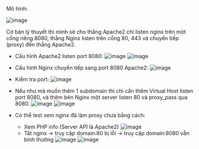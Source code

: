 Mô hình: 

![image](https://github.com/user-attachments/assets/c91be62b-be8f-4045-a06c-d60b8bb7ede6)

Cơ bản lý thuyết thì mình sẽ cho thằng Apache2 chỉ listen nginx trên một cổng riêng 8080, thằng Nginx listen trên cổng 80, 443 và chuyển tiếp (proxy) đến thằng Apache2.

- Cấu hình Apache2 listen port 8080:
![image](https://github.com/user-attachments/assets/3c9a312a-a9e2-43f1-8342-b27af1e304d8)
![image](https://github.com/user-attachments/assets/33a6eb0d-c020-4b92-be4e-a7667367e0a9)


- Cấu hình Nginx chuyển tiếp sang port 8080 Apache2:
![image](https://github.com/user-attachments/assets/c809ba41-1887-47d8-a264-6a126e7510de)

- Kiểm tra port:
![image](https://github.com/user-attachments/assets/d34cad91-e2b2-47ce-aeb2-9c3cd9506d77)

- Nếu như mà muốn thêm 1 subdomain thì chỉ cần thêm Virtual Host listen port 8080, và thêm bên Nginx một server listen 80 và proxy_pass qua 8080.
![image](https://github.com/user-attachments/assets/f36f3596-a541-4e62-b849-8d240e56470c)
![image](https://github.com/user-attachments/assets/f3ce8c9b-2d0f-473e-8268-1ec37031587c)

- Có thể test xem nginx đã làm proxy chưa bằng cách:
  + Xem PHP info (Server API là Apache2)
![image](https://github.com/user-attachments/assets/ebbc4afc-1b92-406a-914b-ca03a9e0afe3)
  + Tắt nginx -> truy cập domain:80 bị lỗi -> truy cập domain:8080 vẫn bình thường
![image](https://github.com/user-attachments/assets/6078f173-1b1a-4194-b6de-274ac3b403d2)
![image](https://github.com/user-attachments/assets/22bbebdc-394a-42c4-99f6-d29c396eebe5)
